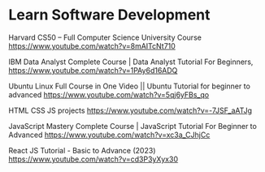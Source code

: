 # Learn Software Development
Harvard CS50 – Full Computer Science University Course https://www.youtube.com/watch?v=8mAITcNt710

IBM Data Analyst Complete Course | Data Analyst Tutorial For Beginners, https://www.youtube.com/watch?v=1PAy6d16ADQ

Ubuntu Linux Full Course in One Video || Ubuntu Tutorial for beginner to advanced https://www.youtube.com/watch?v=5qj6yFBs_qo


HTML CSS JS projects https://www.youtube.com/watch?v=-7JSF_aATJg


JavaScript Mastery Complete Course | JavaScript Tutorial For Beginner to Advanced https://www.youtube.com/watch?v=xc3a_CJhjCc


React JS Tutorial - Basic to Advance (2023) https://www.youtube.com/watch?v=cd3P3yXyx30


